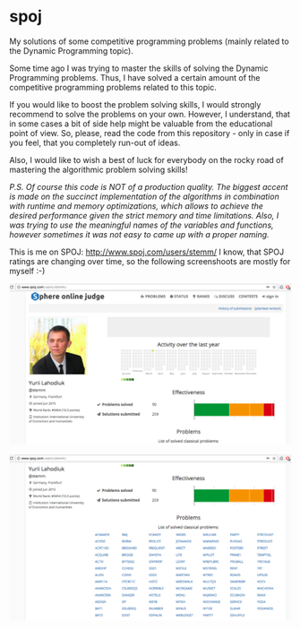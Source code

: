 # spoj
My solutions of some competitive programming problems (mainly related to the Dynamic Programming topic).

Some time ago I was trying to master the skills of solving the Dynamic Programming problems. Thus, I have solved a certain amount of the competitive programming problems related to this topic. 

If you would like to boost the problem solving skills, I would strongly recommend to solve the problems on your own. However, I understand, that in some cases a bit of side help might be valuable from the educational point of view.
So, please, read the code from this repository - only in case if you feel, that you completely run-out of ideas.

Also, I would like to wish a best of luck for everybody on the rocky road of mastering the algorithmic problem solving skills!

*P.S. Of course this code is NOT of a production quality. The biggest accent is made on the succinct  implementation of the algorithms in combination with runtime and memory optimizations, which allows to achieve the desired performance given the strict memory and time limitations. Also, I was trying to use the meaningful names of the variables and functions, however sometimes it was not easy to came up with a proper naming.*

This is me on SPOJ: http://www.spoj.com/users/stemm/
I know, that SPOJ ratings are changing over time, so the following screenshoots are mostly for myself :-)

![Screenshot2](info/screenshot2.png)

![Screenshot1](info/screenshot1.png)
